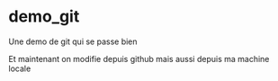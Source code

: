 # demo_git
Une demo de git qui se passe bien

Et maintenant on modifie depuis github
mais aussi depuis ma machine locale
